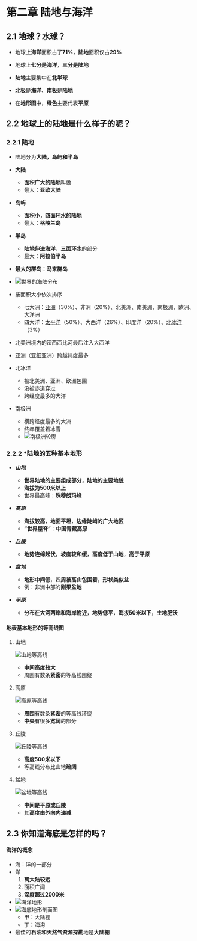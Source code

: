 # **第二章 陆地与海洋**

## **2.1 地球？水球？**

- 地球上**海洋**面积占了**71%**，**陆地**面积仅占**29%**

- 地球上**七分是海洋**，**三分是陆地**

- **陆地**主要集中在**北半球**

- **北极**是**海洋**、**南极**是**陆地**

- 在**地形图**中，**绿色**主要代表**平原**

## **2.2 地球上的陆地是什么样子的呢？**

### **2.2.1 陆地**

- 陆地分为**大陆，岛屿和半岛**
- **大陆**
  - **面积广大的陆地**叫做
  - 最大：**亚欧大陆**
- **岛屿**
  - **面积小，四面环水的陆地**
  - 最大：**格陵兰岛**
- **半岛**
  - **陆地伸进海洋**，**三面环水**的部分
  - 最大：**阿拉伯半岛**
- **最大的群岛**：**马来群岛**
- ![世界的海陆分布](https://i.ibb.co/2vDqpcW/image.png)
- 按面积大小依次排序
  - 七大洲：<u>亚洲</u>（30%）、非洲（20%）、北美洲、南美洲、南极洲、欧洲、<u>大洋洲</u>
  - 四大洋：<u>太平洋</u>（50%）、大西洋（26%）、印度洋（20%）、<u>北冰洋</u>（3%）
- 北美洲境内的密西西比河最后注入大西洋
- 亚洲（亚细亚洲）跨越纬度最多
- 北冰洋
  - 被北美洲、亚洲、欧洲包围
  - 没被赤道穿过
  - 跨经度最多的大洋

- 南极洲
  - 横跨经度最多的大洲
  - 终年覆盖着冰雪
  - ![南极洲轮廓](https://upload.wikimedia.org/wikipedia/commons/thumb/2/2c/Location_Antarctica.svg/1024px-Location_Antarctica.svg.png)



### **2.2.2 \*陆地的五种基本地形**

- ***山地***
  - **世界陆地的主要组成部分，陆地的主要地貌**
  - **海拔为500米以上**
  - 世界最高峰：**珠穆朗玛峰**
  
- ***高原***
  - **海拔较高**，**地面平坦**，**边缘陡峭的广大地区**
  - **“世界屋脊”**：**中国青藏高原**

- ***丘陵***
  - **地势连绵起伏**，**坡度较和缓**，**高度低于山地**，**高于平原**

- ***盆地***
  - **地形中间低**，**四周被高山包围着**，**形状类似盆**
  - 例：非洲中部的**刚果盆地**

- ***平原***
  - **分布在大河两岸和海岸附近**，**地势低平**，**海拔50米以下**，**土地肥沃**

#### **地表基本地形的等高线图**

1. 山地

   ![山地等高线](https://i.ibb.co/X4tRmFL/image.png)

   - **中间高度较大**
   - 周围有数条**紧密**的等高线围绕

2. 高原

   ![高原等高线](https://i.ibb.co/yhfc4L2/image.png)

   - **周围**有数条**紧密**的等高线环绕
   - **中央**有很多**宽阔**的部分

3. 丘陵

   ![丘陵等高线](https://i.ibb.co/CKGy1yM/image.png)

   - **高度500米以下**
   - 等高线分布比山地**疏阔**

4. 盆地

   ![盆地等高线](https://i.ibb.co/Y0dJXDx/image.png)

   - **中间是平原或丘陵**
   - 其**高度由外向内递减**

## **2.3 你知道海底是怎样的吗？**

#### **海洋的概念**

- 海：洋的一部分
- 洋
  1. **离大陆较远**
  2. 面积广阔
  3. **深度超过2000米**
- ![海洋地形](https://i.ibb.co/LYV8CKJ/image.png)
- ![海底地形剖面图](https://i.ibb.co/Rh1689t/image.jpg)
  - 甲：大陆棚
  - 丁：海沟
- 最佳的**石油和天然气资源探勘**地是**大陆棚**